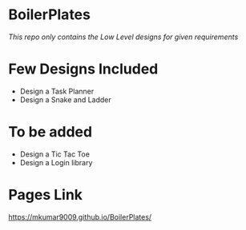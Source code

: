 # BoilerPlates
  _This repo only contains the Low Level designs for given requirements_

# Few Designs Included
- Design a Task Planner
- Design a Snake and Ladder

# To be added
- Design a Tic Tac Toe
- Design a Login library

# Pages Link
https://mkumar9009.github.io/BoilerPlates/

